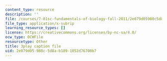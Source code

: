 ```yaml
---
content_type: resource
description: ''
file: /courses/7-01sc-fundamentals-of-biology-fall-2011/2e079d05980c5d8ab1891052d76700b7_QTb6YsxMbBY.vtt
file_type: application/x-subrip
learning_resource_types: []
license: https://creativecommons.org/licenses/by-nc-sa/4.0/
ocw_type: OCWFile
resourcetype: Other
title: 3play caption file
uid: 2e079d05-980c-5d8a-b189-1052d76700b7
---
```

